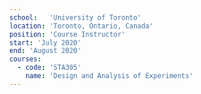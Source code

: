 ```yaml
---
school:   'University of Toronto'
location: 'Toronto, Ontario, Canada'
position: 'Course Instructor'
start: 'July 2020'
end: 'August 2020'
courses:
  - code: 'STA305'
    name: 'Design and Analysis of Experiments'
---
```

